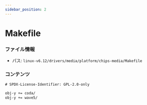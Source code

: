 ```yaml
---
sidebar_position: 2
---
```

# Makefile

### ファイル情報

- パス: `linux-v6.12/drivers/media/platform/chips-media/Makefile`

### コンテンツ

```txt
# SPDX-License-Identifier: GPL-2.0-only

obj-y += coda/
obj-y += wave5/

```
